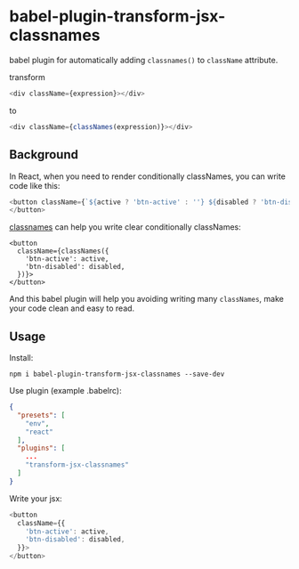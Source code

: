 # babel-plugin-transform-jsx-classnames
babel plugin for automatically adding `classnames()` to `className` attribute.

transform

```javascript
<div className={expression}></div>
```

to

```javascript
<div className={classNames(expression)}></div>
```

## Background

In React, when you need to render conditionally classNames, you can write code like this:

```javascript
<button className={`${active ? 'btn-active' : ''} ${disabled ? 'btn-disabled' : ''}`}>
</button>
```

[classnames](https://github.com/JedWatson/classnames) can help you write clear conditionally classNames:

```
<button
  className={classNames({
    'btn-active': active,
    'btn-disabled': disabled,
  })}>
</button>
```

And this babel plugin will help you avoiding writing many `classNames`, make your code clean and easy to read.

## Usage

Install:

```
npm i babel-plugin-transform-jsx-classnames --save-dev
```

Use plugin (example .babelrc):

```json
{
  "presets": [
    "env",
    "react"
  ],
  "plugins": [
    ...
    "transform-jsx-classnames"
  ]
}
```

Write your jsx:

```javascript
<button
  className={{
    'btn-active': active,
    'btn-disabled': disabled,
  }}>
</button>
```



